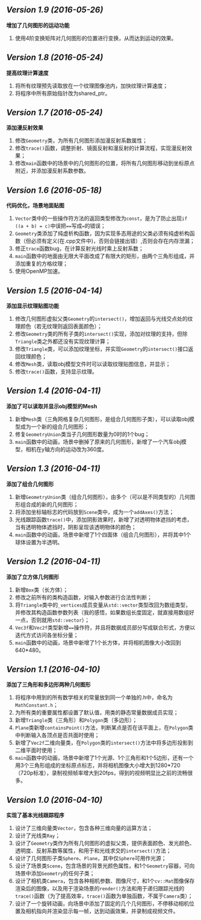 ## *Version 1.9 (2016-05-26)*

**增加了几何图形的运动功能**

1. 使用4阶变换矩阵对几何图形的位置进行变换，从而达到运动的效果。


## *Version 1.8 (2016-05-24)*

**提高纹理计算速度**

1. 将所有纹理预先读取放在一个纹理图像池内，加快纹理计算速度；
2. 将程序中所有原始指针改为shared_ptr。


## *Version 1.7 (2016-05-24)*

**添加漫反射效果**

1. 修改`Geometry`类，为所有几何图形添加漫反射系数属性；
2. 修改`trace()`函数，调整折射、镜面反射和漫反射的计算流程，实现漫反射效果；
3. 修改`main`函数中的场景中的几何图形的位置，将所有几何图形移动到坐标原点附近，并添加漫反射系数参数。


## *Version 1.6 (2016-05-18)*

**代码优化，场景地面贴图**

1. `Vector`类中的一些操作符方法的返回类型修改为`const`，是为了防止出现`if ((a + b) = c)`中误把`==`写成`=`的错误；
2. `Geometry`类添加了纯虚析构函数，因为实现多态用途的父类必须有纯虚析构函数（但必须有定义(在.cpp文件中)，否则会链接出错）,否则会存在内存泄漏；
3. 修正`trace`函数bug，在计算反射光线时乘上反射系数；
4. `main`函数中的地面由无限大平面改成了有限大的矩形，由两个三角形组成，并添加重复的方格纹理；
5. 使用OpenMP加速。


## *Version 1.5 (2016-04-14)*


**添加显示纹理贴图功能**

1. 修改几何图形虚拟父类`Geometry`的`intersect()`，增加返回与光线交点处的纹理颜色（若无纹理则返回表面颜色）；  
2. 修改`Geometry`类的所有子类的`intersect()`实现，添加对纹理的支持，但除`Triangle`类之外都还没有实现纹理计算；  
3. 修改`Triangle`类，可以添加纹理坐标，并实现`Geometry`的`intersect()`接口返回纹理颜色；  
4. 修改`Mesh`类，读取obj模型文件时可以读取纹理贴图信息，并显示；  
5. 修改`trace()`函数，支持显示纹理。  


## *Version 1.4 (2016-04-11)*

**添加了可以读取并显示obj模型的Mesh**

1. 新增`Mesh`类（三角网格复杂几何图形，是组合几何图形子类），可以读取obj模型成为一个新的组合几何图形；  
2. 修复`GeometryUnion`类当子几何图形数量为0时的1个bug；  
3. `main`函数中的动画，场景中删掉了原来的几何图形，新增了一个汽车obj模型，相机在y轴方向的运动改为360度。  


## *Version 1.3 (2016-04-11)*

**添加了组合几何图形**

1. 新增`GeometryUnion`类（组合几何图形），由多个（可以是不同类型的）几何图形组合成的新的几何图形；  
2. 将添加坐标轴标志的代码放到`Scene`类中，成为一个`addAxes()`方法；  
3. 光线跟踪函数`trace()`中，添加阴影效果时，新增了对透明物体遮挡的考虑，当有透明物体遮挡时，阴影呈现该透明物体的颜色；  
4. `main`函数中的动画，场景中新增了1个四面体（组合几何图形），并将其中1个球体设置为半透明。  


## *Version 1.2 (2016-04-11)*

**添加了立方体几何图形**

1. 新增`Box`类（长方体）；  
2. 修改之前所有的类构造函数，对输入参数进行合法性判断；  
3. 将`Triangle`类中的`_vertices`成员变量从`std::vector`类型改回为数组类型，并修改其构造函数参数列表（我的感悟，如果数组长度固定，就直接用数组好一点，否则就用`std::vector`）；  
4. `Vec3f`和`Vec2f`类型新增`==`操作符，并且将数据成员部分写成联合形式，方便以迭代方式访问各坐标分量；  
5. `main`函数中的动画，场景中新增了1个长方体，并将相机图像大小改回到640*480。  


## *Version 1.1 (2016-04-10)*

**添加了三角形和多边形两种几何图形**

1. 将程序中用到的所有数学相关的常量放到同一个单独的.h中，命名为`MathConstant.h`；  
2. 为所有类的重要属性都设置了默认值，用类的静态常量数据成员实现；  
3. 新增`Triangle`类（三角形）和`Polygon`类（多边形）；  
4. `Plane`类新增`containsPoint()`方法，判断某点是否在该平面上，在`Polygon`类中判断输入各顶点是否共面时使用；  
5. 新增了`Vec2f`二维向量类，在`Polygon`类的`intersect()`方法中将多边形投影到二维平面时使用；  
6. `main`函数中的动画，场景中新增了1个光源、1个三角形和1个5边形，还有一个用3个三角形组成的坐标原点标志，并将相机图像大小增大到1280*720（720p标准），录制视频帧率增大到20fps，得到的视频明显比之前的流畅很多。  


## *Version 1.0 (2016-04-10)*

**实现了基本光线跟踪程序**

1. 设计了三维向量类`Vector`，包含各种三维向量的运算方法；  
2. 设计了光线类`Ray`；  
3. 设计了`Geometry`类作为所有几何图形的虚拟父类，提供表面颜色、发光颜色、透明度、反射系数等属性，和用于和光线求交的`intersect()`方法；  
4. 设计了几何图形子类`Sphere`、`Plane`，其中仅`Sphere`可用作光源；  
5. 设计了场景类`Scene`，包含场景的背景光颜色属性，和1个`Geometry`容器，可向场景中添加`Geometry`的任何子类；  
6. 设计了相机类`Camera`，包含各种相机参数、图像尺寸，和1个`cv::Mat`图像保存渲染后的图像，以及用于渲染场景的`render()`方法和用于递归跟踪光线的`trace()`函数（为了提高效率，`trace()`函数为单独函数，不属于`Camera`类）；  
7. 设计了一个旋转动画，向场景中添加了固定的几个几何图形，不停移动相机位置及相机指向并渲染显示每一帧，达到动画效果，并录制成视频文件。  
